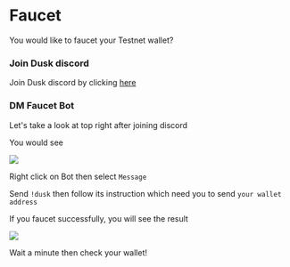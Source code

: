 # Faucet

You would like to faucet your Testnet wallet?

### Join Dusk discord <a href="#join-dusk-discord" id="join-dusk-discord"></a>

Join Dusk discord by clicking [here](https://discord.gg/dusknetwork)

### DM Faucet Bot <a href="#dm-faucet-bot" id="dm-faucet-bot"></a>

Let's take a look at top right after joining discord

You would see

![](https://docs.daningyn.xyz/\~gitbook/image?url=https%3A%2F%2F3757123888-files.gitbook.io%2F%7E%2Ffiles%2Fv0%2Fb%2Fgitbook-x-prod.appspot.com%2Fo%2Fspaces%252Ff9qd7vpO0PsmY4EQvGgS%252Fuploads%252F0QvC8k5HhbYFdHQTl14P%252FScreenshot%25202024-02-18%2520at%252022.26.58.png%3Falt%3Dmedia%26token%3D2d44dee8-0dd4-4fa9-8f42-1bc6d1ff7385\&width=768\&dpr=4\&quality=100\&sign=9a7f915e\&sv=1)

Right click on Bot then select `Message`

Send `!dusk` then follow its instruction which need you to send `your wallet address`

If you faucet successfully, you will see the result

![](https://docs.daningyn.xyz/\~gitbook/image?url=https%3A%2F%2F3757123888-files.gitbook.io%2F%7E%2Ffiles%2Fv0%2Fb%2Fgitbook-x-prod.appspot.com%2Fo%2Fspaces%252Ff9qd7vpO0PsmY4EQvGgS%252Fuploads%252FiLe5CeCKzGkEvN4dInK8%252FScreenshot%25202024-02-18%2520at%252022.14.35.png%3Falt%3Dmedia%26token%3D639d4315-c629-48b6-b547-b2c8d1a18c29\&width=768\&dpr=4\&quality=100\&sign=f228cc40\&sv=1)

Wait a minute then check your wallet!


